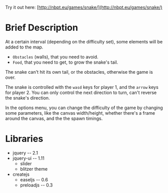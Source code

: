 Try it out here: [http://nbpt.eu/games/snake/](http://nbpt.eu/games/snake/)


Brief Description
=================


At a certain interval (depending on the difficulty set), some elements will be added to the map.

- `Obstacles` (walls), that you need to avoid.
- `Food`, that you need to get, to grow the snake's tail.

The snake can't hit its own tail, or the obstacles, otherwise the game is over.

The snake is controlled with the `wasd` keys for player 1, and the `arrow` keys for player 2.
You can only control the next direction to turn, can't reverse the snake's direction.

In the options menu, you can change the difficulty of the game by changing some parameters, like the canvas width/height, whether there's a frame around the canvas, and the the spawn timings.


Libraries
=========

- jquery -- 2.1
- jquery-ui -- 1.11
    - slider
    - blitzer theme
- createjs
    - easeljs -- 0.6
    - preloadjs -- 0.3
